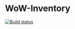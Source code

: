 # WoW-Inventory

[![Build status](https://build.appcenter.ms/v0.1/apps/a817c71f-fa9c-4630-9c5b-6d4f28d26590/branches/develop/badge)](https://appcenter.ms)
